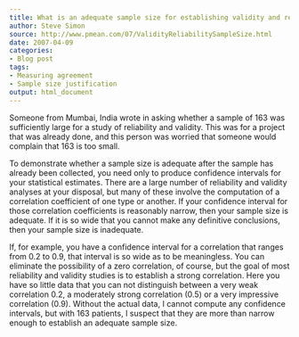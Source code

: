 ```yaml
---
title: What is an adequate sample size for establishing validity and reliability?
author: Steve Simon
source: http://www.pmean.com/07/ValidityReliabilitySampleSize.html
date: 2007-04-09
categories:
- Blog post
tags:
- Measuring agreement
- Sample size justification
output: html_document
---
```

Someone from Mumbai, India wrote in asking whether a sample of 163 was
sufficiently large for a study of reliability and validity. This was for
a project that was already done, and this person was worried that
someone would complain that 163 is too small.

To demonstrate whether a sample size is adequate after the sample has
already been collected, you need only to produce confidence intervals
for your statistical estimates. There are a large number of reliability
and validity analyses at your disposal, but many of these involve the
computation of a correlation coefficient of one type or another. If your
confidence interval for those correlation coefficients is reasonably
narrow, then your sample size is adequate. If it is so wide that you
cannot make any definitive conclusions, then your sample size is
inadequate.

If, for example, you have a confidence interval for a correlation that
ranges from 0.2 to 0.9, that interval is so wide as to be meaningless.
You can eliminate the possibility of a zero correlation, of course, but
the goal of most reliability and validity studies is to establish a
strong correlation. Here you have so little data that you can not
distinguish between a very weak correlation 0.2, a moderately strong
correlation (0.5) or a very impressive correlation (0.9). Without the
actual data, I cannot compute any confidence intervals, but with 163
patients, I suspect that they are more than narrow enough to establish
an adequate sample size.
